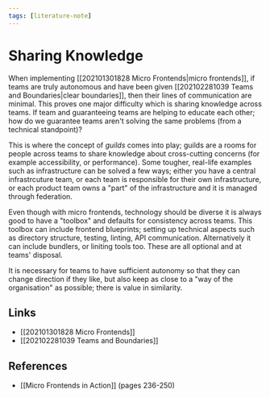 ```yaml
---
tags: [literature-note]
---
```


# Sharing Knowledge

When implementing [[202101301828 Micro Frontends|micro frontends]], if teams are truly autonomous and have been given [[202102281039 Teams and Boundaries|clear boundaries]], then their lines of communication are minimal. This proves one major difficulty which is sharing knowledge across teams. If team and guaranteeing teams are helping to educate each other; how do we guarantee teams aren't solving the same problems (from a technical standpoint)?

This is where the concept of *guilds* comes into play; guilds are a rooms for people across teams to share knowledge about cross-cutting concerns (for example accessibility, or performance). Some tougher, real-life examples such as infrastructure can be solved a few ways; either you have a central infrastrcuture team, or each team is responsible for their own infrastructure, or each product team owns a "part" of the infrastructure and it is managed through federation.

Even though with micro frontends, technology should be diverse it is always good to have a "toolbox" and defaults for consistency across teams. This toolbox can include frontend blueprints; setting up technical aspects such as directory structure, testing, linting, API communication. Alternatively it can include bundlers, or liniting tools too. These are all optional and at teams' disposal.

It is necessary for teams to have sufficient autonomy so that they can change direction if they like, but also keep as close to a "way of the organisation" as possible; there is value in similarity.

## Links
- [[202101301828 Micro Frontends]]
- [[202102281039 Teams and Boundaries]]

## References
- [[Micro Frontends in Action]] (pages 236-250)